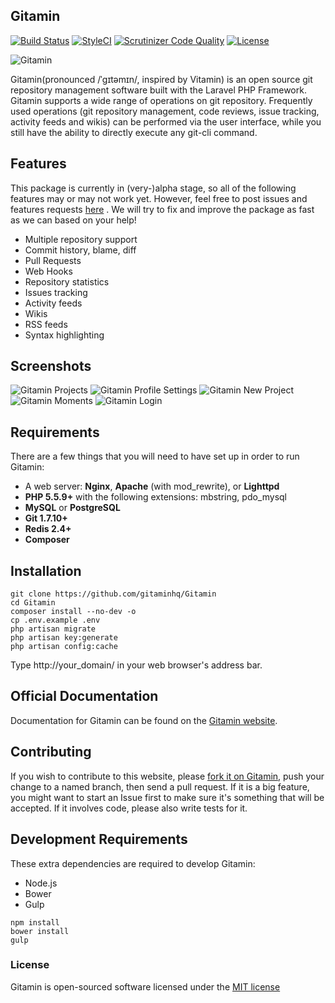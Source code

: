 ## Gitamin


[![Build Status](https://travis-ci.org/gitaminhq/Gitamin.svg)](https://travis-ci.org/gitaminhq/Gitamin)
[![StyleCI](https://styleci.io/repos/47098331/shield)](https://styleci.io/repos/47098331/)
[![Scrutinizer Code Quality](https://scrutinizer-ci.com/g/gitaminhq/Gitamin/badges/quality-score.png?b=master)](https://scrutinizer-ci.com/g/gitaminhq/Gitamin/?branch=master)
[![License](https://poser.pugx.org/gitaminhq/Gitamin/license.svg)](https://packagist.org/packages/gitaminhq/Gitamin)

![Gitamin](https://camo.githubusercontent.com/0befc9a96508922a1b1465952ecf2d3e00115a7e/687474703a2f2f7777772e363438322e636f6d2f676974616d696e2e706e673f726e643d313233)

Gitamin(pronounced /ˈgɪtəmɪn/, inspired by Vitamin) is an open source git repository management software built with the Laravel PHP Framework. Gitamin supports a wide range of operations on git repository. Frequently used operations (git repository management, code reviews, issue tracking, activity feeds and wikis) can be performed via the user interface, while you still have the ability to directly execute any git-cli command.

## Features

This package is currently in (very-)alpha stage, so all of the following features may or may not work yet. However, feel free to post issues and features requests [here](https://github.com/gitaminhq/Gitamin/issues) . We will try to fix and improve the package as fast as we can based on your help!

* Multiple repository support
* Commit history, blame, diff
* Pull Requests
* Web Hooks
* Repository statistics
* Issues tracking
* Activity feeds
* Wikis
* RSS feeds
* Syntax highlighting

## Screenshots
![Gitamin Projects](https://camo.githubusercontent.com/e572fbf9d6a4f2883b344ce709d0420ebd51acc5/687474703a2f2f7777772e363438322e636f6d2f70726f6a656374732e706e67)
![Gitamin Profile Settings](https://camo.githubusercontent.com/50134ffc1fc11e9f1014f344e4b93c762de0ccdb/687474703a2f2f7777772e363438322e636f6d2f70726f66696c652e706e673f726e643d31)
![Gitamin New Project](https://camo.githubusercontent.com/5853e06153e5c89948b527972fa40ad625e4bb92/687474703a2f2f7777772e363438322e636f6d2f70726f6a6563742e706e673f726e643d31)
![Gitamin Moments](https://camo.githubusercontent.com/ac442f28be49d6b807e58d78fe6f881945ea9ade/687474703a2f2f7777772e363438322e636f6d2f6d6f6d656e74732e706e67)
![Gitamin Login](https://camo.githubusercontent.com/4fa7e2575ed2ef2d89205fd2510f05b31cb67ddb/687474703a2f2f7777772e363438322e636f6d2f6c6f67696e2e706e673f726e643d31)

## Requirements

There are a few things that you will need to have set up in order to run Gitamin:

- A web server: **Nginx**, **Apache** (with mod_rewrite), or **Lighttpd**
- **PHP 5.5.9+** with the following extensions: mbstring, pdo_mysql
- **MySQL** or **PostgreSQL**
- **Git 1.7.10+**
- **Redis 2.4+**
- **Composer**

## Installation

```shell
git clone https://github.com/gitaminhq/Gitamin
cd Gitamin
composer install --no-dev -o
cp .env.example .env
php artisan migrate
php artisan key:generate
php artisan config:cache
```
Type http://your_domain/ in your web browser's address bar.

## Official Documentation 

Documentation for Gitamin can be found on the [Gitamin website](http://gitamin.com/docs).

## Contributing

If you wish to contribute to this website, please [fork it on Gitamin](https://github.com/gitaminhq/Gitamin), push your change to a named branch, then send a pull request. If it is a big feature, you might want to start an Issue first to make sure it's something that will be accepted.  If it involves code, please also write tests for it.

## Development Requirements

These extra dependencies are required to develop Gitamin:

- Node.js
- Bower
- Gulp

```shell
npm install
bower install
gulp
```

### License

Gitamin is open-sourced software licensed under the [MIT license](http://opensource.org/licenses/MIT)
